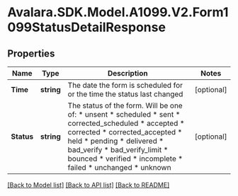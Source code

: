 # Avalara.SDK.Model.A1099.V2.Form1099StatusDetailResponse

## Properties

Name | Type | Description | Notes
------------ | ------------- | ------------- | -------------
**Time** | **string** | The date the form is scheduled for or the time the status last changed | [optional] 
**Status** | **string** | The status of the form. Will be one of:  * unsent  * scheduled  * sent  * corrected_scheduled  * accepted  * corrected  * corrected_accepted  * held  * pending  * delivered  * bad_verify  * bad_verify_limit  * bounced  * verified  * incomplete  * failed  * unchanged  * unknown | [optional] 

[[Back to Model list]](../../../README.md#documentation-for-models) [[Back to API list]](../../../README.md#documentation-for-api-endpoints) [[Back to README]](../../../README.md)

